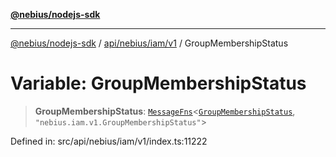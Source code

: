 [**@nebius/nodejs-sdk**](../../../../../README.md)

---

[@nebius/nodejs-sdk](../../../../../README.md) / [api/nebius/iam/v1](../README.md) / GroupMembershipStatus

# Variable: GroupMembershipStatus

> **GroupMembershipStatus**: [`MessageFns`](../../../../../runtime/protos/core/interfaces/MessageFns.md)\<[`GroupMembershipStatus`](../interfaces/GroupMembershipStatus.md), `"nebius.iam.v1.GroupMembershipStatus"`\>

Defined in: src/api/nebius/iam/v1/index.ts:11222
